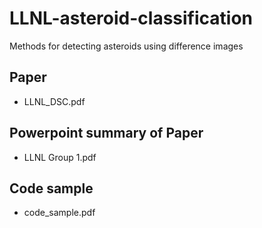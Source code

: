 # LLNL-asteroid-classification
Methods for detecting asteroids using difference images
## Paper
- LLNL_DSC.pdf
## Powerpoint summary of Paper
- LLNL Group 1.pdf
## Code sample
- code_sample.pdf
